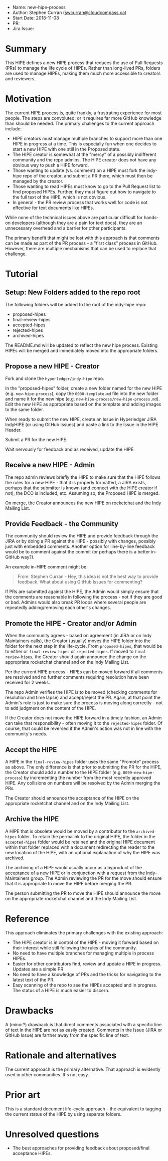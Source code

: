 - Name: new-hipe-process
- Author: Stephen Curran (swcurran@cloudcompass.ca)
- Start Date: 2018-11-08
- PR: 
- Jira Issue: 

# Summary
[summary]: #summary

This HIPE defines a new HIPE process that reduces the use of Pull Requests (PRs) to manage the life cycle of HIPEs.  Rather than long-lived PRs, folders are used to manage HIPEs, making them much more accessible to creators and reviewers.

# Motivation
[motivation]: #motivation

The current HIPE process is, quite frankly, a frustrating experience for most people. The steps are convoluted, or it requires far more GitHub knowledge than should be needed. The primary challenges to the current approach include:

* HIPE creators must manage multiple branches to support more than one HIPE in progress at a time. This is especially fun when one decides to start a new HIPE with one still in the Proposed state.
* The HIPE creator is somewhat at the "mercy" of a possibly indifferent community and the repo admins. The HIPE creator does not have any obvious way to push a HIPE forward.
* Those wanting to update (vs. comment) on a HIPE must fork the indy-hipe repo of the creator, and submit a PR there, which must then be managed by the creator.
* Those wanting to read HIPEs must know to go to the Pull Request list to find proposed HIPEs. Further, they must figure out how to navigate to the full text of the HIPE, which is not obvious.
* In general - the PR review process that works well for code is not effective for text documents like HIPEs.

While none of the technical issues above are particular difficult for hands-on developers (although they are a pain for text docs), they are an unnecessary overhead and a barrier for other participants.

The primary benefit that might be lost with this approach is that comments can be made as part of the PR process - a "first class" process in GitHub. However, there are multiple mechanisms that can be used to replace that challenge.

# Tutorial
[tutorial]: #tutorial

## Setup: New Folders added to the repo root

The following folders will be added to the root of the indy-hipe repo:

* proposed-hipes
* final-review-hipes
* accepted-hipes
* rejected-hipes
* archived-hipes

The README.md will be updated to reflect the new hipe process.  Existing HIPEs will be merged and immediately moved into the appropriate folders.

## Propose a new HIPE - Creator

Fork and clone the `hyperledger/indy-hipe` repo.

In the "proposed-hipes" folder, create a new folder named for the new HIPE (e.g. `new-hipe-process`), copy the `0000-template.md` file into the new folder and name it for the new hipe (e.g. `new-hipe-process/new-hipe-process.md`). Edit the new HIPE as appropriate based on the template and adding images to the same folder.  

When ready to submit the new HIPE, create an Issue in Hyperledger JIRA IndyHIPE (or using GitHub Issues) and paste a link to the Issue in the HIPE Header.

Submit a PR for the new HIPE.

Wait nervously for feedback and as received, update the HIPE.

## Receive a new HIPE - Admin

The repo admin reviews briefly the HIPE to make sure that the HIPE follows the rules for a new HIPE - that it is properly formatted, a JIRA exists, perhaps that the submitter is known (and connect with the HIPE creator if not), the DCO is included, etc.  Assuming so, the Proposed HIPE is merged.

On merge, the Creator announces the new HIPE on rocketchat and the Indy Mailing List.

## Provide Feedback - the Community

The community should review the HIPE and provide feedback through the JIRA or by doing a PR against the HIPE - possibly with changes, possibly just with embedded comments. Another option for line-by-line feedback would be to comment against the commit (or perhaps there is a better in-GitHub way?).

An example in-HIPE comment might be:

> From: Stephen Curran - Hey, this idea is not the best way to provide feedback. What about using GitHub Issues for commenting?

If PRs are submitted against the HIPE, the Admin would simply ensure that the comments are reasonable in following the process - not if they are good or bad. Admins would also break PR loops where several people are repeatedly adding/removing each other's changes.

## Promote the HIPE - Creator and/or Admin

When the community agrees - based on agreement (in JIRA or on Indy Maintainers calls), the Creator (usually) moves the HIPE folder into the folder for the next step in the life-cycle. From `proposed-hipes`, that would be to either or `final-review-hipes` or `rejected-hipes`. If moved to `final-review-hipes`, the Creator should again announce the change on the appropriate rocketchat channel and on the Indy Mailing List.

Per the current HIPE process - HIPEs can be moved forward if all comments are resolved and no further comments requiring resolution have been received for 2 weeks.

The repo Admin verifies the HIPE is to be moved (checking comments for resolution and time lapse) and accept/reject the PR.  Again, at that point the Admin's role is just to make sure the process is moving along correctly - not to add judgment on the content of the HIPE.

If the Creator does not move the HIPE forward in a timely fashion, an Admin can take that responsibility - often moving it to the `rejected-hipes` folder. Of course, that could be reversed if the Admin's action was not in line with the community's needs.

## Accept the HIPE

A HIPE in the `final-review-hipes` folder uses the same "Promote" process as above. The only difference is that prior to submitting the PR for the HIPE, the Creator should add a number to the HIPE folder (e.g. `0099-new-hipe-process`) by incrementing the number from the most recently approved HIPE.  Any collisions on numbers will be resolved by the Admin merging the PRs.

The Creator should announce the acceptance of the HIPE on the appropriate rocketchat channel and on the Indy Mailing List.

## Archive the HIPE

A HIPE that is obsolete would be moved by a contributor to the `archived-hipes` folder. To retain the permalink to the original HIPE, the folder in the `accepted-hipes` folder would be retained and the original HIPE document within that folder replaced with a document redirecting the reader to the new location of the HIPE, with an optional explanation of why the HIPE was archived.

The archiving of a HIPE would usually occur as a byproduct of the acceptance of a new HIPE or in conjunction with a request from the Indy-Maintainers group. The Admin reviewing the PR for the move should ensure that it is appropriate to move the HIPE before merging the PR.

The person submitting the PR to move the HIPE should announce the move on the appropriate rocketchat channel and the Indy Mailing List.

# Reference
[reference]: #reference

This approach eliminates the primary challenges with the existing approach:

- The HIPE creator is in control of the HIPE - moving it forward based on their interest while still following the rules of the community.
- No need to have multiple branches for managing multiple in process HIPEs.
- Easier for other contributors find, review and update a HIPE in progress. Updates are a simple PR.
- No need to have a knowledge of PRs and the tricks for navigating to the latest text of the PR.
- Easy scanning of the repo to see the HIPEs accepted and in progress. The status of a HIPE is much easier to discern.

# Drawbacks
[drawbacks]: #drawbacks

A (minor?) drawback is that direct comments associated with a specific line of text in the HIPE are not as easily created. Comments in the Issue (JIRA or GitHub Issue) are farther away from the specific line of text.

# Rationale and alternatives
[alternatives]: #alternatives

The current approach is the primary alternative. That approach is evidently used in other communities. It's not easy.

# Prior art
[prior-art]: #prior-art

This is a standard document life-cycle approach - the equivalent to tagging the current status of the HIPE by using separate folders.

# Unresolved questions
[unresolved]: #unresolved-questions

- The best approaches for providing feedback about proposed/final acceptance HIPEs.
